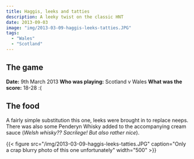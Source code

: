 ```yaml
---
title: Haggis, leeks and tatties
description: A leeky twist on the classic HNT
date: 2013-09-03
image: "img/2013-03-09-haggis-leeks-tatties.JPG"
tags:
  - "Wales"
  - "Scotland"
---
```


## The game

**Date:** 9th March 2013
**Who was playing:** Scotland v Wales
**What was the score:** 18-28 :(

## The food

A fairly simple substitution this one, leeks were brought in to replace neeps. There was also some Penderyn Whisky added to the accompanying cream sauce (*Welsh whisky?? Sacrilege! But also rather nice*).

{{< figure src="/img/2013-03-09-haggis-leeks-tatties.JPG" caption="Only a crap blurry photo of this one unfortunately" width="500" >}}
